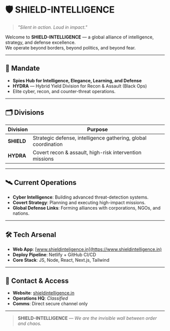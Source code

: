 # 🛡️ SHIELD-INTELLIGENCE

> *"Silent in action. Loud in impact."*

Welcome to **SHIELD-INTELLIGENCE** — a global alliance of intelligence, strategy, and defense excellence.  
We operate beyond borders, beyond politics, and beyond fear.

---

## 📜 Mandate
- **Spies Hub for Intelligence, Elegance, Learning, and Defense**  
- **HYDRA** — Hybrid Yield Division for Recon & Assault (Black Ops)  
- Elite cyber, recon, and counter-threat operations.

---

## 🗂️ Divisions

| Division | Purpose |
|----------|---------|
| **SHIELD** | Strategic defense, intelligence gathering, global coordination |
| **HYDRA** | Covert recon & assault, high-risk intervention missions |

---

## 🛰️ Current Operations
- **Cyber Intelligence**: Building advanced threat-detection systems.  
- **Covert Strategy**: Planning and executing high-impact missions.  
- **Global Defense Links**: Forming alliances with corporations, NGOs, and nations.

---

## 🛠 Tech Arsenal
- **Web App**: [www.shieldinteligence.in](https://www.shieldintelligence.in)  
- **Deploy Pipeline**: Netlify + GitHub CI/CD  
- **Core Stack**: JS, Node, React, Next.js, Tailwind

---

## 📡 Contact & Access
- **Website**: [shieldintelligence.in](https://shieldintelligence.in)
- **Operations HQ**: *Classified*  
- **Comms**: Direct secure channel only

---

> **SHIELD-INTELLIGENCE** — *We are the invisible wall between order and chaos.*

